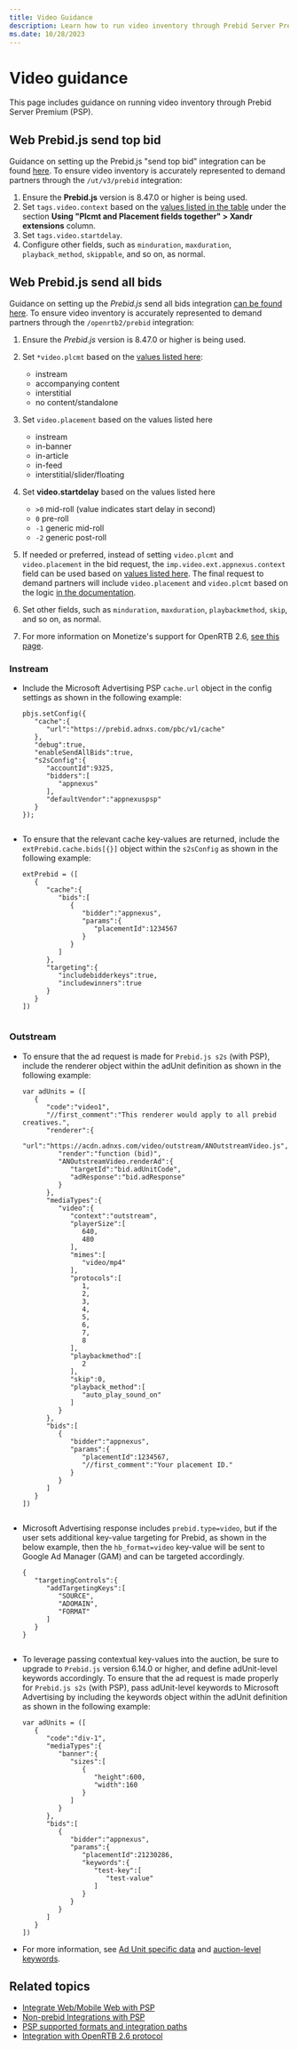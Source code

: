 ```yaml
---
title: Video Guidance
description: Learn how to run video inventory through Prebid Server Premium (PSP). This page covers concepts on Instream and Outstream along with examples.   
ms.date: 10/28/2023
---
```


# Video guidance

This page includes guidance on running video inventory through Prebid Server Premium (PSP).

## Web **Prebid.js** send top bid

Guidance on setting up the Prebid.js "send top bid" integration can be found [here](integrate-web-mobile-web-with-psp.md). To ensure video inventory is accurately represented to demand partners through the `/ut/v3/prebid` integration:

1. Ensure the **Prebid.js** version is 8.47.0 or higher is being used.
1. Set `tags.video.context` based on the [values listed in the table](../supply-partners/integration-with-openrtb-2-6.md) under the section **Using "Plcmt and Placement fields together" > Xandr extensions** column.
1. Set `tags.video.startdelay`.
1. Configure other fields, such as `minduration`, `maxduration`, `playback_method`, `skippable`, and so on, as normal.

## Web **Prebid.js** send all bids

Guidance on setting up the *Prebid.js* send all bids integration [can be found here](../monetize/integrate-web-mobile-web-with-psp.md). To ensure video inventory is accurately represented to demand partners through the `/openrtb2/prebid` integration:

1. Ensure the *Prebid.js* version is 8.47.0 or higher is being used.
1. Set `*video.plcmt` based on the [values listed here](https://github.com/InteractiveAdvertisingBureau/AdCOM/blob/main/AdCOM%20v1.0%20FINAL.md#list--plcmt-subtypes---video-):

    - instream
    - accompanying content
    - interstitial
    - no content/standalone

1. Set `video.placement` based on the values listed here

    - instream
    - in-banner
    - in-article
    - in-feed
    - interstitial/slider/floating
  
1. Set **video.startdelay** based on the values listed here

    - `>0` mid-roll (value indicates start delay in second)
    - `0` pre-roll
    - `-1` generic mid-roll
    - `-2` generic post-roll

1. If needed or preferred, instead of setting `video.plcmt` and `video.placement` in the bid request, the `imp.video.ext.appnexus.context` field can be used based on [values listed here](../supply-partners/integration-with-openrtb-2-6.md). The final request to demand partners will include `video.placement` and `video.plcmt` based on the logic [in the documentation](../supply-partners/integration-with-openrtb-2-6.md).
1. Set other fields, such as `minduration`, `maxduration`, `playbackmethod`, `skip`, and so on, as normal.
1. For more information on Monetize's support for OpenRTB 2.6, [see this page](../supply-partners/integration-with-openrtb-2-6.md).

### Instream

- Include the Microsoft Advertising PSP `cache.url` object in the config settings as shown in the following example:

  ``` 
  pbjs.setConfig({
     "cache":{
        "url":"https://prebid.adnxs.com/pbc/v1/cache"
     },
     "debug":true,
     "enableSendAllBids":true,
     "s2sConfig":{
        "accountId":9325,
        "bidders":[
           "appnexus"
        ],
        "defaultVendor":"appnexuspsp"
     }
  });                        
                          
  ```

- To ensure that the relevant cache key-values are returned, include the `extPrebid.cache.bids[{}]` object within the `s2sConfig` as shown in the following example:

  ``` 
  extPrebid = ([
     {
        "cache":{
           "bids":[
              {
                 "bidder":"appnexus",
                 "params":{
                    "placementId":1234567
                 }
              }
           ]
        },
        "targeting":{
           "includebidderkeys":true,
           "includewinners":true
        }
     }
  ])                       
                          
  ```

### Outstream

- To ensure that the ad request is made for `Prebid.js s2s` (with PSP), include the renderer object within the adUnit definition as shown in the following example:

  ``` 
  var adUnits = ([
     {
        "code":"video1",
        "//first_comment":"This renderer would apply to all prebid creatives.",
        "renderer":{
           "url":"https://acdn.adnxs.com/video/outstream/ANOutstreamVideo.js",
           "render":"function (bid)",
           "ANOutstreamVideo.renderAd":{
              "targetId":"bid.adUnitCode",
              "adResponse":"bid.adResponse"
           }
        },
        "mediaTypes":{
           "video":{
              "context":"outstream",
              "playerSize":[
                 640,
                 480
              ],
              "mimes":[
                 "video/mp4"
              ],
              "protocols":[
                 1,
                 2,
                 3,
                 4,
                 5,
                 6,
                 7,
                 8
              ],
              "playbackmethod":[
                 2
              ],
              "skip":0,
              "playback_method":[
                 "auto_play_sound_on"
              ]
           }
        },
        "bids":[
           {
              "bidder":"appnexus",
              "params":{
                 "placementId":1234567,
                 "//first_comment":"Your placement ID."
              }
           }
        ]
     }
  ])                        
                          
  ```

- Microsoft Advertising response includes `prebid.type=video`, but if the user sets additional key-value targeting for Prebid, as shown in the below example, then the `hb_format=video` key-value will be sent to Google Ad Manager (GAM) and can be targeted accordingly.

  ``` 
  {
     "targetingControls":{
        "addTargetingKeys":[
           "SOURCE",
           "ADOMAIN",
           "FORMAT"
        ]
     }
  }                        
                          
  ```

- To leverage passing contextual key-values into the auction, be sure to upgrade to `Prebid.js` version 6.14.0 or higher, and define adUnit-level keywords accordingly. To ensure that the ad request is made properly for `Prebid.js s2s` (with PSP), pass adUnit-level keywords to Microsoft Advertising by including the keywords object within the adUnit definition as shown in the following example:

  ``` 
  var adUnits = ([
     {
        "code":"div-1",
        "mediaTypes":{
           "banner":{
              "sizes":[
                 {
                    "height":600,
                    "width":160
                 }
              ]
           }
        },
        "bids":[
           {
              "bidder":"appnexus",
              "params":{
                 "placementId":21230286,
                 "keywords":{
                    "test-key":[
                       "test-value"
                    ]
                 }
              }
           }
        ]
     }
  ])
  ```

- For more information, see [Ad Unit specific data](https://docs.prebid.org/features/firstPartyData.html#supplying-adunit-specific-data) and [auction-level keywords](https://docs.prebid.org/dev-docs/bidders/appnexus.html#appnexus-auction-keywords).

## Related topics

- [Integrate Web/Mobile Web with PSP](integrate-web-mobile-web-with-psp.md)
- [Non-prebid Integrations with PSP](non-prebid-integrations-with-psp.md)
- [PSP supported formats and integration paths](prebid-server-premium-supported-formats-and-integration-paths.md)
- [Integration with OpenRTB 2.6 protocol](integration-with-openrtb-2-6.md)
